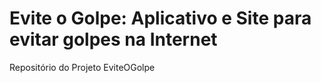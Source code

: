 # Evite o Golpe: Aplicativo e Site para evitar golpes na Internet
Repositório do Projeto EviteOGolpe
